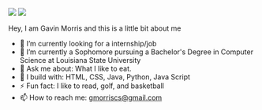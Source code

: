 [<img src="https://img.shields.io/badge/linkedin-%230077B5.svg?&style=for-the-badge&logo=linkedin&logoColor=white" />](https://www.linkedin.com/in/gavin-morris-73a22a242?lipi=urn%3Ali%3Apage%3Ad_flagship3_profile_view_base_contact_details%3BesfDLtSXRbesFPCHOgY94A%3D%3D)
[<img src="https://img.shields.io/badge/instagram-%2312100E.svg?&style=for-the-badge&logo=instagram&color=405DE6" />](https://instagram.com/gavin.hmorris) 

Hey, I am Gavin Morris and this is a little bit about me
- 🔭 I’m currently looking for a internship/job
- 🌱 I’m currently a Sophomore pursuing a Bachelor's Degree in Computer Science at Louisiana State University 
- 💬 Ask me about: What I like to eat.
- 🧰 I build with: HTML, CSS, Java, Python, Java Script
- ⚡ Fun fact: I like to read, golf, and basketball
- 📫 How to reach me: gmorriscs@gmail.com 
